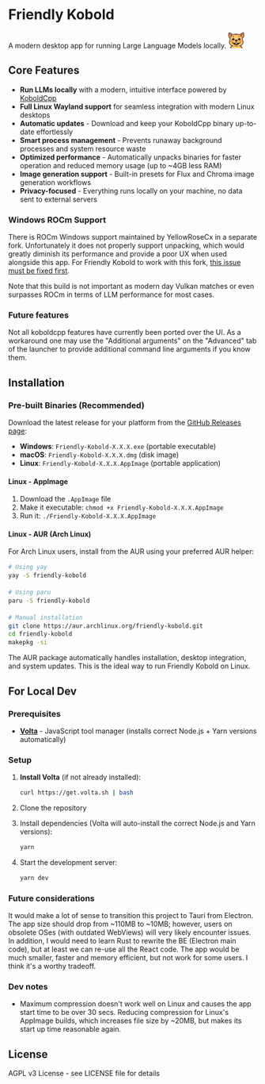 # Friendly Kobold

A modern desktop app for running Large Language Models locally. <!-- markdownlint-disable MD033 -->
<img src="assets/icon.png" alt="FriendlyKobold Icon" width="32" height="32">

<!-- markdownlint-enable MD033 -->

## Core Features

- **Run LLMs locally** with a modern, intuitive interface powered by [KoboldCpp](https://github.com/LostRuins/koboldcpp)
- **Full Linux Wayland support** for seamless integration with modern Linux desktops
- **Automatic updates** - Download and keep your KoboldCpp binary up-to-date effortlessly
- **Smart process management** - Prevents runaway background processes and system resource waste
- **Optimized performance** - Automatically unpacks binaries for faster operation and reduced memory usage (up to ~4GB less RAM)
- **Image generation support** - Built-in presets for Flux and Chroma image generation workflows
- **Privacy-focused** - Everything runs locally on your machine, no data sent to external servers

### Windows ROCm Support

There is ROCm Windows support maintained by YellowRoseCx in a separate fork.
Unfortunately it does not properly support unpacking, which would greatly diminish its performance and provide a poor UX when used alongside this app.
For Friendly Kobold to work with this fork, [this issue must be fixed first](https://github.com/YellowRoseCx/koboldcpp-rocm/issues/129).

Note that this build is not important as modern day Vulkan matches or even surpasses ROCm in terms of LLM performance for most cases.

### Future features

Not all koboldcpp features have currently been ported over the UI. As a workaround one may use the "Additional arguments" on the "Advanced" tab of the launcher to provide additional command line arguments if you know them.

## Installation

### Pre-built Binaries (Recommended)

Download the latest release for your platform from the [GitHub Releases page](https://github.com/lone-cloud/friendly-kobold/releases/latest):

- **Windows**: `Friendly-Kobold-X.X.X.exe` (portable executable)
- **macOS**: `Friendly-Kobold-X.X.X.dmg` (disk image)
- **Linux**: `Friendly-Kobold-X.X.X.AppImage` (portable application)

#### Linux - AppImage

1. Download the `.AppImage` file
2. Make it executable: `chmod +x Friendly-Kobold-X.X.X.AppImage`
3. Run it: `./Friendly-Kobold-X.X.X.AppImage`

#### Linux - AUR (Arch Linux)

For Arch Linux users, install from the AUR using your preferred AUR helper:

```bash
# Using yay
yay -S friendly-kobold

# Using paru
paru -S friendly-kobold

# Manual installation
git clone https://aur.archlinux.org/friendly-kobold.git
cd friendly-kobold
makepkg -si
```

The AUR package automatically handles installation, desktop integration, and system updates. This is the ideal way to run Friendly Kobold on Linux.

## For Local Dev

### Prerequisites

- **[Volta](https://volta.sh/)** - JavaScript tool manager (installs correct Node.js + Yarn versions automatically)

### Setup

1. **Install Volta** (if not already installed):

   ```bash
   curl https://get.volta.sh | bash
   ```

2. Clone the repository
3. Install dependencies (Volta will auto-install the correct Node.js and Yarn versions):

   ```bash
   yarn
   ```

4. Start the development server:

   ```bash
   yarn dev
   ```

### Future considerations

It would make a lot of sense to transition this project to Tauri from Electron. The app size should drop from ~110MB to ~10MB; however, users on obsolete OSes (with outdated WebViews) will very likely encounter issues. In addition, I would need to learn Rust to rewrite the BE (Electron main code), but at least we can re-use all the React code. The app would be much smaller, faster and memory efficient, but not work for some users. I think it's a worthy tradeoff.

### Dev notes

- Maximum compression doesn't work well on Linux and causes the app start time to be over 30 secs. Reducing compression for Linux's AppImage builds, which increases file size by ~20MB, but makes its start up time reasonable again.

## License

AGPL v3 License - see LICENSE file for details
